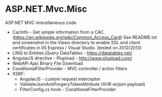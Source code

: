 # ASP.NET.Mvc.Misc
ASP.NET MVC miscellaneous code

- CacInfo - Get simple information from a CAC. (https://en.wikipedia.org/wiki/Common_Access_Card) See README.txt and screenshot  in the Views directory to enable SSL and client certificates in IIS Express / Visual Studio. (tested on 2012/2013)
- LINQ to Entities jQuery DataTables - https://datatables.net/
- AngularJS directive - Plupload - http://www.plupload.com/
- WebAPI Ajax Binary File Download
- ConditionalFilterProvider -  MVC controller / action filters
- XSRF:
    - AngularJS - custom request interceptor
    - ValidateJsonAntiForgeryTokenAttribute (XHR w/json payload)
    - FilterConfig.cs hook - ConditionalFilterProvider